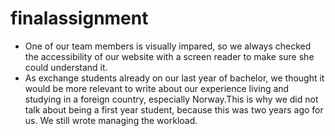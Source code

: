 # finalassignment

- One of our team members is visually impared, so we always checked the accessibility of our website with a screen reader to make sure she could understand it.
- As exchange students already on our last year of bachelor, we thought it would be more relevant to write about our experience living and studying in a foreign country, especially Norway.This is why we did not talk about being a first year student, because this was two years ago for us. We still wrote managing the workload.
